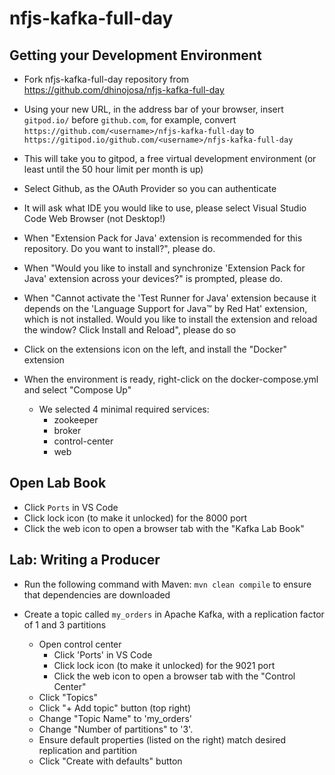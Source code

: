 # nfjs-kafka-full-day

## Getting your Development Environment
* Fork nfjs-kafka-full-day repository from https://github.com/dhinojosa/nfjs-kafka-full-day

* Using your new URL, in the address bar of your browser, insert `gitpod.io/` before `github.com`, for example, convert `https://github.com/<username>/nfjs-kafka-full-day` to `https://gitipod.io/github.com/<username>/nfjs-kafka-full-day`

* This will take you to gitpod, a free virtual development environment (or least until the 50 hour limit per month is up)

* Select Github, as the OAuth Provider so you can authenticate

* It will ask what IDE you would like to use, please select Visual Studio Code Web Browser (not Desktop!)

* When "Extension Pack for Java' extension is recommended for this repository. Do you want to install?", please do.

* When "Would you like to install and synchronize 'Extension Pack for Java' extension across your devices?" is prompted, please do.

* When "Cannot activate the 'Test Runner for Java' extension because it depends on the 'Language Support for Java™ by Red Hat' extension, which is not installed. Would you like to install the extension and reload the window? Click Install and Reload", please do so

* Click on the extensions icon on the left, and install the "Docker" extension

* When the environment is ready, right-click on the docker-compose.yml and select "Compose Up"
  - We selected 4 minimal required services:
    * zookeeper
    * broker
    * control-center
    * web

## Open Lab Book
* Click `Ports` in VS Code
* Click lock icon (to make it unlocked) for the 8000 port
* Click the web icon to open a browser tab with the "Kafka Lab Book"

## Lab: Writing a Producer
* Run the following command with Maven: `mvn clean compile` to ensure that dependencies are downloaded

* Create a topic called `my_orders` in Apache Kafka, with a replication factor of 1 and 3 partitions
  - Open control center
    * Click 'Ports' in VS Code
    * Click lock icon (to make it unlocked) for the 9021 port
    * Click the web icon to open a browser tab with the "Control Center"
  - Click "Topics"
  - Click "+ Add topic" button (top right)
  - Change "Topic Name" to 'my_orders'
  - Change "Number of partitions" to '3'.
  - Ensure default properties (listed on the right) match desired replication and partition
  - Click "Create with defaults" button
  
